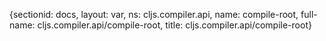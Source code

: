 {sectionid: docs, layout: var, ns: cljs.compiler.api, name: compile-root, full-name: cljs.compiler.api/compile-root,
  title: cljs.compiler.api/compile-root}
